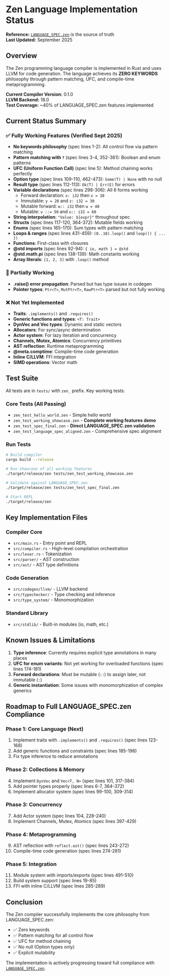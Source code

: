 # Zen Language Implementation Status

**Reference:** [`LANGUAGE_SPEC.zen`](./LANGUAGE_SPEC.zen) is the source of truth  
**Last Updated:** September 2025

## Overview
The Zen programming language compiler is implemented in Rust and uses LLVM for code generation. The language achieves its **ZERO KEYWORDS** philosophy through pattern matching, UFC, and compile-time metaprogramming.

**Current Compiler Version:** 0.1.0  
**LLVM Backend:** 18.0  
**Test Coverage:** ~40% of LANGUAGE_SPEC.zen features implemented

## Current Status Summary

### ✅ Fully Working Features (Verified Sept 2025)
- **No keywords philosophy** (spec lines 1-2): All control flow via pattern matching
- **Pattern matching with `?`** (spec lines 3-4, 352-361): Boolean and enum patterns
- **UFC (Uniform Function Call)** (spec line 5): Method chaining works perfectly
- **Option type** (spec lines 109-110, 462-473): `Some(T) | None` with no null
- **Result type** (spec lines 112-113): `Ok(T) | Err(E)` for errors
- **Variable declarations** (spec lines 298-306): All 6 forms working
  - Forward declaration: `x: i32` then `x = 10`
  - Immutable: `y = 20` and `z: i32 = 30`
  - Mutable forward: `w:: i32` then `w = 40`
  - Mutable: `v ::= 50` and `u:: i32 = 60`
- **String interpolation**: `"Value: ${expr}"` throughout spec
- **Structs** (spec lines 117-120, 364-372): Mutable fields working
- **Enums** (spec lines 165-170): Sum types with pattern matching
- **Loops & ranges** (spec lines 431-459): `(0..10).loop()` and `loop(() { ... })`
- **Functions**: First-class with closures
- **@std imports** (spec lines 92-94): `{ io, math } = @std`
- **@std.math.pi** (spec lines 138-139): Math constants working
- **Array literals**: `[1, 2, 3]` with `.loop()` method

### 🔧 Partially Working  
- **.raise() error propagation**: Parsed but has type issues in codegen
- **Pointer types**: `Ptr<T>`, `MutPtr<T>`, `RawPtr<T>` parsed but not fully working

### ❌ Not Yet Implemented
- **Traits**: `.implements()` and `.requires()`
- **Generic functions and types**: `<T: Trait>`
- **DynVec and Vec types**: Dynamic and static vectors
- **Allocators**: For sync/async determination
- **Actor system**: For lazy iteration and concurrency
- **Channels, Mutex, Atomics**: Concurrency primitives
- **AST reflection**: Runtime metaprogramming
- **@meta.comptime**: Compile-time code generation
- **Inline C/LLVM**: FFI integration
- **SIMD operations**: Vector math

## Test Suite
All tests are in `tests/` with `zen_` prefix. Key working tests:

### Core Tests (All Passing)
- `zen_test_hello_world.zen` - Simple hello world
- `zen_test_working_showcase.zen` - **Complete working features demo**
- `zen_test_spec_final.zen` - **Direct LANGUAGE_SPEC.zen validation**
- `zen_test_language_spec_aligned.zen` - Comprehensive spec alignment

### Run Tests

```bash
# Build compiler
cargo build --release

# Run showcase of all working features
./target/release/zen tests/zen_test_working_showcase.zen

# Validate against LANGUAGE_SPEC.zen
./target/release/zen tests/zen_test_spec_final.zen

# Start REPL
./target/release/zen
```

## Key Implementation Files

### Compiler Core
- `src/main.rs` - Entry point and REPL
- `src/compiler.rs` - High-level compilation orchestration
- `src/lexer.rs` - Tokenization
- `src/parser/` - AST construction
- `src/ast/` - AST type definitions

### Code Generation  
- `src/codegen/llvm/` - LLVM backend
- `src/typechecker/` - Type checking and inference
- `src/type_system/` - Monomorphization

### Standard Library
- `src/stdlib/` - Built-in modules (io, math, etc.)

## Known Issues & Limitations

1. **Type inference**: Currently requires explicit type annotations in many places
2. **UFC for enum variants**: Not yet working for overloaded functions (spec lines 174-181)
3. **Forward declarations**: Must be mutable (`::`) to assign later, not immutable (`:`)
4. **Generic instantiation**: Some issues with monomorphization of complex generics

## Roadmap to Full LANGUAGE_SPEC.zen Compliance

### Phase 1: Core Language (Next)
1. Implement traits with `.implements()` and `.requires()` (spec lines 123-168)
2. Add generic functions and constraints (spec lines 185-196)
3. Fix type inference to reduce annotations

### Phase 2: Collections & Memory
4. Implement `DynVec` and `Vec<T, N>` (spec lines 101, 317-384)
5. Add pointer types properly (spec lines 6-7, 364-372)
6. Implement allocator system (spec lines 99-100, 309-314)

### Phase 3: Concurrency
7. Add Actor system (spec lines 104, 228-240)
8. Implement Channels, Mutex, Atomics (spec lines 397-429)

### Phase 4: Metaprogramming
9. AST reflection with `reflect.ast()` (spec lines 243-272)
10. Compile-time code generation (spec lines 274-281)

### Phase 5: Integration
11. Module system with imports/exports (spec lines 491-510)
12. Build system support (spec lines 19-85)
13. FFI with inline C/LLVM (spec lines 285-289)

## Conclusion

The Zen compiler successfully implements the core philosophy from LANGUAGE_SPEC.zen:
- ✅ Zero keywords
- ✅ Pattern matching for all control flow
- ✅ UFC for method chaining
- ✅ No null (Option types only)
- ✅ Explicit mutability

The implementation is actively progressing toward full compliance with [`LANGUAGE_SPEC.zen`](./LANGUAGE_SPEC.zen).